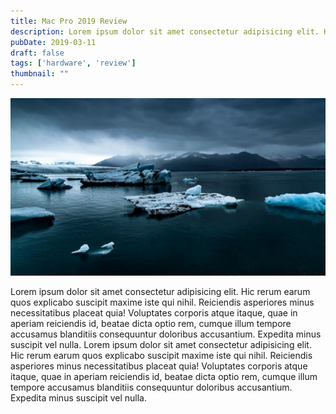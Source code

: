 ```yaml
---
title: Mac Pro 2019 Review
description: Lorem ipsum dolor sit amet consectetur adipisicing elit. Hic rerum earum quos explicabo suscipit maxime iste qui nihil. Reiciendis asperiores minus necessitatibus
pubDate: 2019-03-11
draft: false
tags: ['hardware', 'review']
thumbnail: ""
---
```


![background](../../assets/images/blog_bg_3.jpg)

Lorem ipsum dolor sit amet consectetur adipisicing elit. Hic rerum earum quos explicabo suscipit maxime iste qui nihil. Reiciendis asperiores minus necessitatibus placeat quia! Voluptates corporis atque itaque, quae in aperiam reiciendis id, beatae dicta optio rem, cumque illum tempore accusamus blanditiis consequuntur doloribus accusantium. Expedita minus suscipit vel nulla. Lorem ipsum dolor sit amet consectetur adipisicing elit. Hic rerum earum quos explicabo suscipit maxime iste qui nihil. Reiciendis asperiores minus necessitatibus placeat quia! Voluptates corporis atque itaque, quae in aperiam reiciendis id, beatae dicta optio rem, cumque illum tempore accusamus blanditiis consequuntur doloribus accusantium. Expedita minus suscipit vel nulla.
